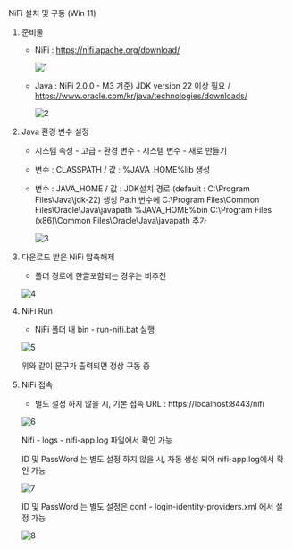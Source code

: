 NiFi 설치 및 구동 (Win 11)

1. 준비물
   - NiFi : https://nifi.apache.org/download/
     
     ![1](https://github.com/vmflsfldk/NiFi/assets/25484514/d14eb66d-a126-4eb2-86a4-2f850fc82276)
   - Java : NiFi 2.0.0 - M3 기준) JDK version 22 이상 필요 / https://www.oracle.com/kr/java/technologies/downloads/
     
     ![2](https://github.com/vmflsfldk/NiFi/assets/25484514/37d245aa-9381-49b7-a913-498568857ce8)
2. Java 환경 변수 설정
   - 시스템 속성 - 고급 - 환경 변수 - 시스템 변수 - 새로 만들기
   - 변수 : CLASSPATH / 값 : %JAVA_HOME%lib 생성
   - 변수 : JAVA_HOME / 값 : JDK설치 경로 (default : C:\Program Files\Java\jdk-22) 생성
     Path 변수에 C:\Program Files\Common Files\Oracle\Java\javapath
                 %JAVA_HOME%bin
                 C:\Program Files (x86)\Common Files\Oracle\Java\javapath 추가
     
     ![3](https://github.com/vmflsfldk/NiFi/assets/25484514/c0789483-23f1-4cd9-ab68-c3e5008f8c0d)

3. 다운로드 받은 NiFi 압축해제
   - 폴더 경로에 한글포함되는 경우는 비추천


   ![4](https://github.com/vmflsfldk/NiFi/assets/25484514/6b67246e-175e-491b-ac63-47e37f311a5d)

4. NiFi Run
   - NiFi 폴더 내 bin - run-nifi.bat 실행

   ![5](https://github.com/vmflsfldk/NiFi/assets/25484514/8716e21a-ea35-4430-9357-b2d8957e0e75)

   위와 같이 문구가 출력되면 정상 구동 중

5. NiFi 접속
   - 별도 설정 하지 않을 시, 기본 접속 URL : https://localhost:8443/nifi
  
   ![6](https://github.com/vmflsfldk/NiFi/assets/25484514/be38a0fe-b2f5-4147-b15c-7dbd9d7a94c6)

   Nifi - logs - nifi-app.log 파일에서 확인 가능

   ID 및 PassWord 는 별도 설정 하지 않을 시, 자동 생성 되어 nifi-app.log에서 확인 가능

   ![7](https://github.com/vmflsfldk/NiFi/assets/25484514/7983a4de-7a14-4588-a98e-d7fa9b821a8e)

   ID 및 PassWord 는 별도 설정은 conf - login-identity-providers.xml 에서 설정 가능

   ![8](https://github.com/vmflsfldk/NiFi/assets/25484514/3cf3b2bf-4b4b-4c41-aa07-bd07b29080e5)
